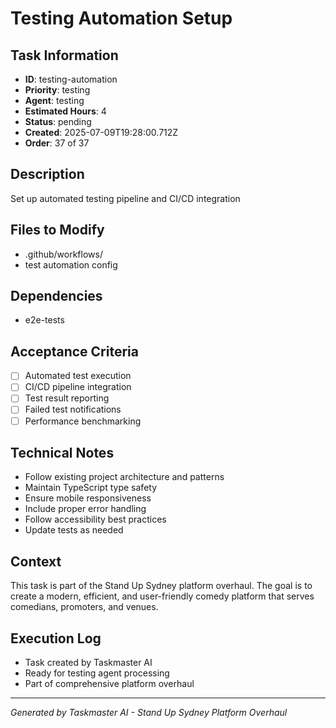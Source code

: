 # Testing Automation Setup

## Task Information
- **ID**: testing-automation
- **Priority**: testing
- **Agent**: testing
- **Estimated Hours**: 4
- **Status**: pending
- **Created**: 2025-07-09T19:28:00.712Z
- **Order**: 37 of 37

## Description
Set up automated testing pipeline and CI/CD integration

## Files to Modify
- .github/workflows/
- test automation config

## Dependencies
- e2e-tests

## Acceptance Criteria
- [ ] Automated test execution
- [ ] CI/CD pipeline integration
- [ ] Test result reporting
- [ ] Failed test notifications
- [ ] Performance benchmarking

## Technical Notes
- Follow existing project architecture and patterns
- Maintain TypeScript type safety
- Ensure mobile responsiveness
- Include proper error handling
- Follow accessibility best practices
- Update tests as needed

## Context
This task is part of the Stand Up Sydney platform overhaul. The goal is to create a modern, efficient, and user-friendly comedy platform that serves comedians, promoters, and venues.

## Execution Log
- Task created by Taskmaster AI
- Ready for testing agent processing
- Part of comprehensive platform overhaul

---
*Generated by Taskmaster AI - Stand Up Sydney Platform Overhaul*
